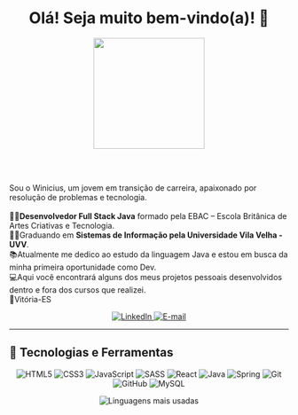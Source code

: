<h1 align="center">Olá! Seja muito bem-vindo(a)! 👋</h1>
<p align="center"> 
  <img src="https://media1.tenor.com/m/hLmu_FG_4LwAAAAC/yes-wink.gif" height="200">
</p>
<br><br>
<p>
  Sou o Winicius, um jovem em transição de carreira, apaixonado por resolução de problemas e tecnologia.
<br>
<br>
  🧑‍💻<strong>Desenvolvedor Full Stack Java</strong> formado pela EBAC – Escola Britânica de Artes Criativas e Tecnologia.
<br>
  🧑‍🎓Graduando em <strong>Sistemas de Informação pela Universidade Vila Velha - UVV</strong>.
<br>
  📚Atualmente me dedico ao estudo da linguagem Java e estou em busca da minha primeira oportunidade como Dev.
<br>
  💻Aqui você encontrará alguns dos meus projetos pessoais desenvolvidos dentro e fora dos cursos que realizei.
<br>
 📍Vitória-ES
</p>

<p align="center">
   <a href="https://www.linkedin.com/in/winicius-barcellos/" target="_blank">
    <img src="https://img.shields.io/badge/Meu%20LinkedIn-0077B5?style=for-the-badge&logo=linkedin&logoColor=white" alt="LinkedIn">
  </a>
  <a href="mailto:wbarcellosn@gmail.com" target="_blank">
    <img src="https://img.shields.io/badge/Fale Comigo-D44638?style=for-the-badge&logo=gmail&logoColor=white" alt="E-mail">
  </a>
</p>

---
## 🚀 Tecnologias e Ferramentas

<p align="center">
  <img src="https://img.shields.io/badge/HTML5-E34F26?style=for-the-badge&logo=html5&logoColor=white" alt="HTML5">
  <img src="https://img.shields.io/badge/CSS3-1572B6?style=for-the-badge&logo=css3&logoColor=white" alt="CSS3">
  <img src="https://img.shields.io/badge/JavaScript-F7DF1E?style=for-the-badge&logo=javascript&logoColor=black" alt="JavaScript">
  <img src="https://img.shields.io/badge/SASS-CC6699?style=for-the-badge&logo=sass&logoColor=white" alt="SASS">
  <img src="https://img.shields.io/badge/React-61DAFB?style=for-the-badge&logo=react&logoColor=black" alt="React">
  <img src="https://img.shields.io/badge/Java-007396?style=for-the-badge&logo=java&logoColor=white" alt="Java">
  <img src="https://img.shields.io/badge/Spring-6DB33F?style=for-the-badge&logo=spring&logoColor=white" alt="Spring">
  <img src="https://img.shields.io/badge/Git-F05032?style=for-the-badge&logo=git&logoColor=white" alt="Git">
  <img src="https://img.shields.io/badge/GitHub-181717?style=for-the-badge&logo=github&logoColor=white" alt="GitHub">
  <img src="https://img.shields.io/badge/MySQL-4479A1?style=for-the-badge&logo=mysql&logoColor=white" alt="MySQL">
</p>

<p align="center">
  <img src="https://github-readme-stats.vercel.app/api/top-langs/?username=wbarcellosn&layout=compact&theme=radical" alt="Linguagens mais usadas">
</p>
